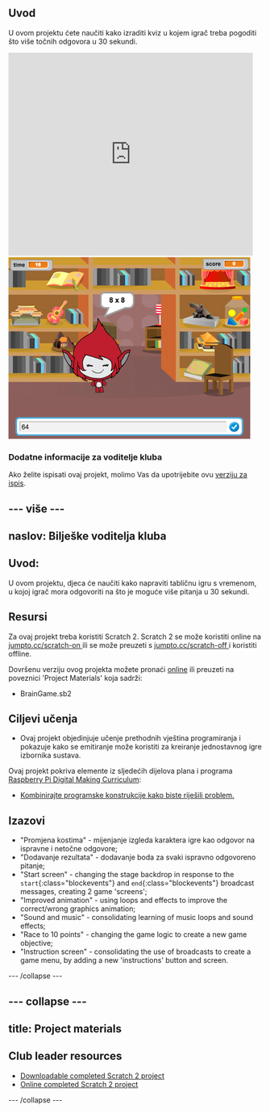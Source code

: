 ## Uvod

U ovom projektu ćete naučiti kako izraditi kviz u kojem igrač treba pogoditi što više točnih odgovora u 30 sekundi.

<div class="scratch-preview">
  <iframe allowtransparency="true" width="485" height="402" src="https://scratch.mit.edu/projects/embed/42225768/?autostart=false" frameborder="0"></iframe>
  <img src="images/brain-final.png">
</div>

### Dodatne informacije za voditelje kluba

Ako želite ispisati ovaj projekt, molimo Vas da upotrijebite ovu [verziju za ispis](https://projects.raspberrypi.org/en/projects/brain-game/print).

## \--- više \---

## naslov: Bilješke voditelja kluba

## Uvod:

U ovom projektu, djeca će naučiti kako napraviti tabličnu igru ​​s vremenom, u kojoj igrač mora odgovoriti na što je moguće više pitanja u 30 sekundi.

## Resursi

Za ovaj projekt treba koristiti Scratch 2. Scratch 2 se može koristiti online na [ jumpto.cc/scratch-on ](http://jumpto.cc/scratch-on) ili se može preuzeti s [ jumpto.cc/scratch-off ](http://jumpto.cc/scratch-off) i koristiti offline.

Dovršenu verziju ovog projekta možete pronaći [online](http://scratch.mit.edu/projects/42225768/#editor) ili preuzeti na poveznici 'Project Materials' koja sadrži:

* BrainGame.sb2

## Ciljevi učenja

* Ovaj projekt objedinjuje učenje prethodnih vještina programiranja i pokazuje kako se emitiranje može koristiti za kreiranje jednostavnog igre izbornika sustava.

Ovaj projekt pokriva elemente iz sljedećih dijelova plana i programa [Raspberry Pi Digital Making Curriculum](http://rpf.io/curriculum):

* [Kombinirajte programske konstrukcije kako biste riješili problem.](https://www.raspberrypi.org/curriculum/programming/builder)

## Izazovi

* "Promjena kostima" - mijenjanje izgleda karaktera igre kao odgovor na ispravne i netočne odgovore;
* "Dodavanje rezultata" - dodavanje boda za svaki ispravno odgovoreno pitanje;
* "Start screen" - changing the stage backdrop in response to the `start`{:class="blockevents"} and `end`{:class="blockevents"} broadcast messages, creating 2 game 'screens';
* "Improved animation" - using loops and effects to improve the correct/wrong graphics animation;
* "Sound and music" - consolidating learning of music loops and sound effects;
* "Race to 10 points" - changing the game logic to create a new game objective;
* "Instruction screen" - consolidating the use of broadcasts to create a game menu, by adding a new 'instructions' button and screen.

\--- /collapse \---

## \--- collapse \---

## title: Project materials

## Club leader resources

* [Downloadable completed Scratch 2 project](resources/BrainGame.sb2)
* [Online completed Scratch 2 project](http://scratch.mit.edu/projects/42225768/#editor)

\--- /collapse \---